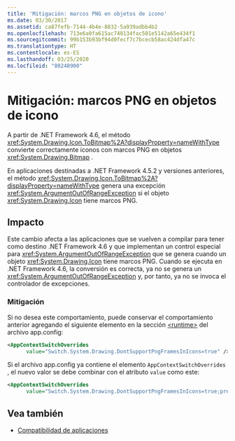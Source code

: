 ```yaml
---
title: 'Mitigación: marcos PNG en objetos de icono'
ms.date: 03/30/2017
ms.assetid: ca87fefb-7144-4b4e-8832-5a939adbb4b2
ms.openlocfilehash: 713e6a0fa615ac748134fac501e5142a65e434f1
ms.sourcegitcommit: 99b153b93bf94d0fecf7c7bcecb58ac424dfa47c
ms.translationtype: HT
ms.contentlocale: es-ES
ms.lasthandoff: 03/25/2020
ms.locfileid: "80248900"
---
```

# <a name="mitigation-png-frames-in-icon-objects"></a>Mitigación: marcos PNG en objetos de icono
A partir de .NET Framework 4.6, el método <xref:System.Drawing.Icon.ToBitmap%2A?displayProperty=nameWithType> convierte correctamente iconos con marcos PNG en objetos <xref:System.Drawing.Bitmap> .  
  
 En aplicaciones destinadas a .NET Framework 4.5.2 y versiones anteriores, el método <xref:System.Drawing.Icon.ToBitmap%2A?displayProperty=nameWithType> genera una excepción <xref:System.ArgumentOutOfRangeException> si el objeto <xref:System.Drawing.Icon> tiene marcos PNG.  
  
## <a name="impact"></a>Impacto  
 Este cambio afecta a las aplicaciones que se vuelven a compilar para tener como destino .NET Framework 4.6 y que implementan un control especial para <xref:System.ArgumentOutOfRangeException> que se genera cuando un objeto <xref:System.Drawing.Icon> tiene marcos PNG. Cuando se ejecuta en .NET Framework 4.6, la conversión es correcta, ya no se genera un <xref:System.ArgumentOutOfRangeException> y, por tanto, ya no se invoca el controlador de excepciones.  
  
### <a name="mitigation"></a>Mitigación  
 Si no desea este comportamiento, puede conservar el comportamiento anterior agregando el siguiente elemento en la sección [\<runtime>](../configure-apps/file-schema/runtime/runtime-element.md) del archivo app.config:  
  
```xml  
<AppContextSwitchOverrides
      value="Switch.System.Drawing.DontSupportPngFramesInIcons=true" />  
```  
  
 Si el archivo app.config ya contiene el elemento `AppContextSwitchOverrides` , el nuevo valor se debe combinar con el atributo `value` como este:  
  
```xml  
<AppContextSwitchOverrides
      value="Switch.System.Drawing.DontSupportPngFramesInIcons=true;previous key=previous-value" />
```
  
## <a name="see-also"></a>Vea también

- [Compatibilidad de aplicaciones](application-compatibility.md)

